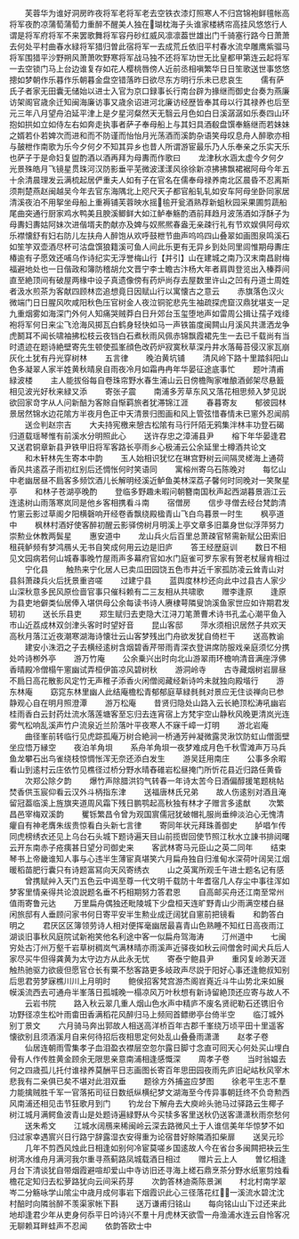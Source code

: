 <!-- { "loadSidebar": true } -->
　　芙蓉华为谁好洞房昨夜将军老将军老去空铁衣漆灯照寒人不归宫锦袍鲜氊帐高将军夜酌凉蒲萄蒲萄力重醉不醒美人独在瑚枕海子头谁家楼綉帘高挂风悠悠行人谓是将军府将军不来罢歌舞将军容丹砂红威风凛凛葢世雄出门千骑塞行路今日萧萧去何处平村曲春水緑将军猎归曽此宿将军一去成荒丘依旧平村春水流皁雕鹰紫骝马将军围猎平沙野朔风萧萧吹野寒将军战马独不还将军功世无比皇都甲第连云起将军一去空锁门马上台边谁复存如花人樱桃唇傍人近前丞相嗔繁华日日笙歌送世事悠悠摠如梦朝作乐暮作乐朝暮金盘空错落昨日欲尽东方明行乐未已悲哀生
　　儒有萨氏子者家无田囊无储始以进士入官为京口録事长行南台辟为掾继而御史台奏为燕廉访架阁官歳余迁知闽海廉访事又歳余诏进河北廉访经歴皆奉其母以行其禄养也后至元三年八月望舟泊延平津上是夕星河粲然天无翳云月色如白日溪潺潺如乐奏四山环抱如拱如立如侍左右如奔走执事者萨子奉母船上与其妇具酒殽盘馔奉觞继而若妹妹之婿若仆若婢次而进和而不防谨而怡怡月光荡酒而溪韵杂语笑母叹息舟人醉歌亦相与皷枻作南歌为乐今夕何夕不知其异乡也昔人所谓游宦最乐乃人乐奉亲之乐实天乐也萨子于是命妇复盥酌酒以酒再拜为母夀而作歌曰
　　龙津秋水涵太虚今夕何夕光景殊皓月飞镜星贯珠河汉防影垂平芜微波漾漾风徐徐新凉拂拂飘裙裾阿母今年五十余清晨理发云满梳起居俨重夫人如有子在官名在儒奉母禄养南北区晨昏不忍离斯须荆楚燕赵闽越吴今年去官东海隅北上咫尺天子都官船轧轧如安车阿母坐卧同家居清溪夜泊不用挐坐母船上重褥铺芙蓉映水摇毺开瓮酒熟荐新蛆秋园采果圃剪蔬船尾曲突通行厨家鸡水鸭美且腴溪鲫鲜大如江鲈奉觞酌酒前拜趋月波荡酒如浮酥子为母夀妇夀姑阿妹次进偕壻夫酌献亦及婢与奴熈熈春盎无亲疎行礼有节欢娱俱阿母欢乐襟懐舒有妇右防儿左扶舟人醉饱从欢呼鼓枻节曲声呜呜四山叠翠如画图泉鸣溪石如笙竽双壶酒尽杯可沽盘馔狼籍溪可鱼人间此乐更有无异乡到处同里闾惟期母夀庄椿逾有子愿效还哺乌作诗纪实无浮誉梅山行【并引】山在建城之南乃汉末南昌尉梅福避地处也一日偕政和簿防稽胡允文晋宁李士瞻古汴杨大年者肩舆登览出入榛莽间直至絶顶间有破屋两椽中设子真遗像傍有药炉尚存去屋数里许山之凹有丹道士周姓者汲水煎茶为客献四顾林峦追想竟日因赋山行以寓懐古之意云
　　赤旗落色汉火微端门日日腥风吹咸阳秋色压官树金人夜泣铜驼悲先生袖疏探虎窟汉鼎犹堪支一足九重烟雾如海深门外何人知痛哭贼莽白日升郊台玉玺堕地声如雷周公揖让孺子戏绛袍将军何日来尘飞沧海风掷瓦白鹤身轻快如马一声铁笛度闽闗山月溪风共潇洒龙争虎鬭耳不闻长啸袖拂松枝云夜铛白石煮秋雨风佩赤锦飘霞裙先生一去已千载尚有当时遗迹在题诗絶壁寄先生顿使孤峯顔色改药炉寂寞秋草深丹井水落莓苔侵汉家瓦崩灰化土犹有丹光穿树林
　　五言律
　　晚泊黄坑铺
　　清风岭下路十里踏斜阳山色多凝翠人家半姓黄秋晴泉自雨夜冷月如霜冉冉年华晏征途底事忙
　　题叶清甫緑波楼
　　主人能拔俗每自卷珠帘野水春生浦山云日傍檐陶家唯酿酒邺架尽悬籖相见波光好秋来緑又添
　　寄张子震
　　南浦多芳草东风又落花相思频入梦见説欲回家竒字从人问新醅为客賖自惭羁旅者犹滞锦江涯
　　春暮寄友
　　郁彼园林景居然锦水边花隂方半夜月色正中天清景归图画和风上管弦惜春情未已窻外忍闻鹃
　　送佥判赵宗吉
　　大夫持宪檄来憩古松隂有马行阡陌无鸦集泮林丰功登石碣归道载瑶琴惟有前溪水分明照此心
　　送许存忠之漳浦县尹
　　榕下年华晏逢君又送君铜章新县尹铁甲旧将军客路长亭雨乡心极浦云公余延里士樽酒共论文
　　和木轩林先生寄本中韵
　　玉人始相识犹忆在琳宫野树云间隔灵槎海上通荷香风共逺荔子雨初红别后还惆怅何时笑语同
　　寓榕州寄乌石陈晚对
　　每忆山中老幽居昼不扃客多频饮酒儿长解明经溪近鲈鱼美林深荔子馨何时同晚对一笑聚星亭
　　和林子苍湖亭晚酌
　　登临多野趣未暇问朝簪南国秋声起西湖暮景涵江云连逺树山雨落寒岚同是他乡客相携看斗南
　　宿僧房
　　信步寻僧去经台梵韵清竹窻云影过草阁夕阳横磬响开经卷香飘绕殿楹青山飞白鸟暮景一时生
　　枫亭道中
　　枫林村酒好使客醉初醒云影驿傍树月明溪上亭文章多旧藁身世似浮萍努力崇勲业休教两鬓星
　　惠安道中
　　龙山兵火后百里总萧疎官帑需新赋公田索旧租莼鲈频有梦鸿鴈乆无书自笑成何用云边是旧庐
　　答王经歴庭训
　　数日不相见文园病若何山城春事晚竹屋雨声多幕府官如水门庭雀可罗东家有贺老杖屦肯相过
　　宁化县
　　触热来宁化居人已卖瓜田园饶五色市井近千家孤防凌云耸青山对县斜萧疎兵火后抚景重咨嗟
　　过建宁县
　　蓝舆度林杪还向此中过县古人家少山深秋意多民风原俭啬官事只催科赖有二三友相从共啸歌
　　赠李逢原
　　逢原为县吏地僻类仙居俸入堪供母公余每读书诗人赓棣萼隣叟饷溪鱼家世应如许期君发轫初
　　送长乐县吏
　　郑生赋归去吏隐大江浔刀笔萧曹术诗书孔孟心潮平鱼入市山近荔成林双剑津头客时时望好音
　　昆山客邸
　　萍水须相识居然子共欢天高秋月落江近夜潮寒湖海诗懐壮云山客梦残出门舟欲发犹自倚栏干
　　送高教谕
　　建安小洙泗之子去横经逺树含烟碧香芹带雨青深衣登讲席防服戏亲庭须忆分携处吟诗栁外亭
　　游万竹庵
　　公余乗兴出时向北山游翠雨环檐响清音满座浮佛香晴殿冷僧榻午窻幽试弄桓伊笛凉风碧树秋
　　游洞岭寺
　　古寺藏烟树岩扉昼不扃日高花散影风定竹无声稚子添香火闲僧阅藏经新诗吟未就独向殿堦行
　　游东林庵
　　窈窕东林里幽人此结庵檐松青郁郁庭草緑毵毵对景应无住谈禅向已参静观心自在明月照澄潭
　　游万松庵
　　昔贤归隐处山路入云长絶顶松涛吼幽岩桂雨香白云封药灶流水落莲塘客至忘归去连宵宿上方梵宇空山静秋风晚更清岚光连雾气松响乱溪声竹户流泉近兰阶落叶平夜寒人不寐千嶂一灯明
　　游北岩庵
　　曲径峯前转临行见虎踪孤庵万树合絶涧一桥通芳艸凝微露灵湫饮防虹山僧面壁坐应悟万縁空
　　夜泊羊角垻
　　系舟羊角垻一夜梦难成月色千秋雪滩声万马兵鱼龙攀石出鸟雀绕枝惊惆怅浑无奈还添白发生
　　游吴廷用南庄
　　公事多余暇看山到逺村云庄依竹见樵径过桥分野水晴舂碓岩松昼掩门所忻花县近归路任黄昏
　　次郑公除夕韵
　　爆竹声除腊洪钧气转春一年诗太苦今日酒偏醇援笔题桃帖焚香供玉宸仰看云汉外斗柄指东津
　　送福唐林氏兄弟
　　故人伤逺别对酒且淹留冠葢临溪上旌旗夹道周风霜下残日鹏鹗起高秋独有林才子赠言多逺猷
　　次繁昌邑宰梅双溪韵
　　矍铄繁昌令曾为观国賔儒冠犹破帽礼服尚垂绅淡泊心无愧清癯自有神老膺朱绂贵惊看白头新七言律
　　寄同年状元拜珠善御史
　　胪唱乍传同虎榜绣衣还见上乌台石头城下题诗遍天目山前揽辔回使节照江秋水立諌书排闼曙云开东南赤子疮痍甚日望分司御史来
　　客武林寄马元臣山之英二同年
　　结束琴书上帝畿谁知人事与心违半生薄宦真堪笑六月扁舟独自归淮甸水深荷叶阔吴江烟暖稻苗肥行囊只有诗题富冩向天风寄绣衣
　　山之英寓所观壬午进士题名记有感
　　曾携赋艸入天门五色云中谒至尊一代文明千载防十年耆宿几人存尘中事往浑如梦客里情亲得共论浪説题名垂不朽相期努力答君恩
　　自高邮买舟还江南至常州值雨寄鲁元达
　　万里扁舟偶独还毗陵城下少盘桓天连旷野青山少雨满空楼白昼闲旅邸有人垂顾问家书何日寄平安半生勲业成迂阔犹自窻前把镜看
　　和韵答白明之
　　君厌区区簿领劳诗人相对便挥毫幽居最喜青山色熟睡不知红日高夜雨江湖谈旧事秋风庭院试新袍笑他名利途中客一似扁舟驾海涛
　　汀州道中
　　七闽穷处古汀州万壑千岩草树稠岚气满林晴亦雨溪声近驿夜如秋云间僧舍时闻犬兵后人家尽买牛但得龚黄为太守边方从此永无忧
　　寄泰宁鲍县尹
　　重冈复岭渺天涯触热驰驱力欲疲但愿官仓长有粟不愁客路更多岐政声尽説于阳好心事还逢鲍叔知别后思君劳梦寐樵川川上月明时
　　鲍侯招客梵宫游杰阁岧嶤近斗牛山势北来如展幙溪流西去可通舟半峯落日孤城晚一榻凉风万叶秋想有新诗留絶顶还应寄与故人不
　　云岩书院
　　路入秋云翠几重人烟山色水声中精庐不废名贤祀勒石还镌旧令功野径凉生松叶雨畬田香满稻花风醉归马上频囘首鳔缈亭台倚半空
　　临汀城外别丁景文
　　六月骑马奔出郭故人相送高洋桥百年古郡千峯绕万顷平田十里遥客懐欲别且须酒溪月自来何待招后夜相思定何处乱山叠叠雨潇潇
　　赵孝子卷
　　仙居连朝雨雪集孝子血泪盈衣襟层空忽尔露日脚寸念直可囘天心何处买山埋白骨有人作传胜黄金顾余无限思亲意南浦相逢感慨深
　　周孝子卷
　　当时翁媪去何之四歳孤儿托付谁禄养莫酬平日志画图长寄百年思田园夜雨先庐旧屺岵秋风宰木悲我有二亲俱已矣不堪对此泪双垂
　　题徐方外捕盗应梦图
　　徐老平生志不羣力能擒贼胜千军一官落拓司征日数纸纵横纪梦文湖海至今传异事朝廷终不负竒勲西风南浦还相见击节狂歌月到门
　　钓龙台下解舟去大庾岭头驰马过驿路云生椰子树江城月满鳄鱼波青山是处题诗遍緑野从今买犊多客里送秋仍送客潇潇秋雨奈愁何
　　送朱希文
　　江城水阔鴈来稀闽岭云深去路微风土于人谁信美年华惊梦不如归过家幸遇賔兴日行路宁辞露湿衣安得重为论宿昔好賖隣酒扣柴扉
　　送吴元珍
　　几年不剪西风烛此日相逢如别何冷宦莫嗟乡国逺故人今在省台多闽闗把袂云生树湾水维舟月满河我尔重寻燕蓟路凤城载酒日相过
　　赠片云上人
　　曽忆相逢月台下清谈犹自带烟霞避喧却爱山中寺访旧还寻海上槎石鼎烹茶分野水纸窻剪烛看檐花定知归去松萝路犹向云间采药芽
　　次韵答林迪斋陈景渊
　　村北村南学翠岑二分觞咏学山隂尘中歳月成何事岩下烟霞识此心三径落花红一溪流水碧沈沈村醅时向隣翁醉不羡渠家帐下斟
　　送万谦甫归铭山
　　每向铭山山下过还来此地却逢君少年从吏身何忝平日吟诗兴不羣十月虎林天欲雪一舟渔浦水连云自怜客况无聊赖耳畔蛙声不忍闻
　　依韵答欧士中
